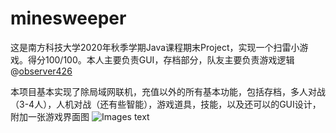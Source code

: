 # minesweeper  

这是南方科技大学2020年秋季学期Java课程期末Project，实现一个扫雷小游戏。得分100/100。本人主要负责GUI，存档部分，队友主要负责游戏逻辑
@[observer426](https://github.com/observer426/minesweeper6)

本项目基本实现了除局域网联机，充值以外的所有基本功能，包括存档，多人对战（3-4人），人机对战（还有些智能），游戏道具，技能，以及还可以的GUI设计，附加一张游戏界面图
![Images text](https://github.com/TsingYiPainter/minesweeper6/blob/master/images/UI.jpg)
